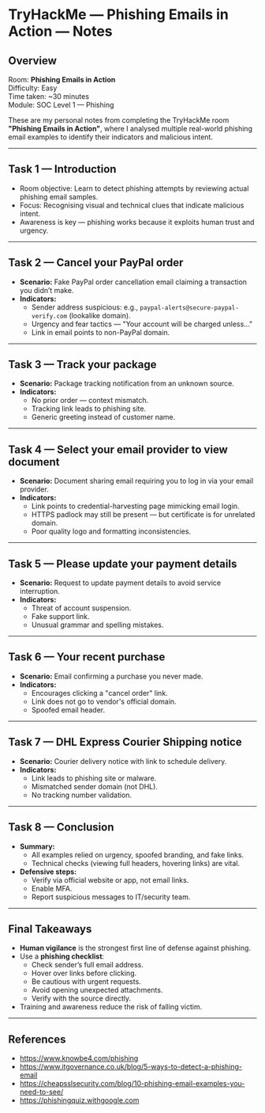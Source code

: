 # TryHackMe — Phishing Emails in Action — Notes

## Overview
Room: **Phishing Emails in Action**  
Difficulty: Easy  
Time taken: ~30 minutes  
Module: SOC Level 1 — Phishing  

These are my personal notes from completing the TryHackMe room **"Phishing Emails in Action"**, where I analysed multiple real-world phishing email examples to identify their indicators and malicious intent.

---

## Task 1 — Introduction
- Room objective: Learn to detect phishing attempts by reviewing actual phishing email samples.
- Focus: Recognising visual and technical clues that indicate malicious intent.
- Awareness is key — phishing works because it exploits human trust and urgency.

---

## Task 2 — Cancel your PayPal order
- **Scenario:** Fake PayPal order cancellation email claiming a transaction you didn’t make.
- **Indicators:**
  - Sender address suspicious: e.g., `paypal-alerts@secure-paypal-verify.com` (lookalike domain).
  - Urgency and fear tactics — "Your account will be charged unless..."
  - Link in email points to non-PayPal domain.

---

## Task 3 — Track your package
- **Scenario:** Package tracking notification from an unknown source.
- **Indicators:**
  - No prior order — context mismatch.
  - Tracking link leads to phishing site.
  - Generic greeting instead of customer name.

---

## Task 4 — Select your email provider to view document
- **Scenario:** Document sharing email requiring you to log in via your email provider.
- **Indicators:**
  - Link points to credential-harvesting page mimicking email login.
  - HTTPS padlock may still be present — but certificate is for unrelated domain.
  - Poor quality logo and formatting inconsistencies.

---

## Task 5 — Please update your payment details
- **Scenario:** Request to update payment details to avoid service interruption.
- **Indicators:**
  - Threat of account suspension.
  - Fake support link.
  - Unusual grammar and spelling mistakes.

---

## Task 6 — Your recent purchase
- **Scenario:** Email confirming a purchase you never made.
- **Indicators:**
  - Encourages clicking a "cancel order" link.
  - Link does not go to vendor's official domain.
  - Spoofed email header.

---

## Task 7 — DHL Express Courier Shipping notice
- **Scenario:** Courier delivery notice with link to schedule delivery.
- **Indicators:**
  - Link leads to phishing site or malware.
  - Mismatched sender domain (not DHL).
  - No tracking number validation.

---

## Task 8 — Conclusion
- **Summary:**
  - All examples relied on urgency, spoofed branding, and fake links.
  - Technical checks (viewing full headers, hovering links) are vital.
- **Defensive steps:**
  - Verify via official website or app, not email links.
  - Enable MFA.
  - Report suspicious messages to IT/security team.

---

## Final Takeaways
- **Human vigilance** is the strongest first line of defense against phishing.
- Use a **phishing checklist**:
  - Check sender’s full email address.
  - Hover over links before clicking.
  - Be cautious with urgent requests.
  - Avoid opening unexpected attachments.
  - Verify with the source directly.
- Training and awareness reduce the risk of falling victim.

---

## References
- https://www.knowbe4.com/phishing  
- https://www.itgovernance.co.uk/blog/5-ways-to-detect-a-phishing-email  
- https://cheapsslsecurity.com/blog/10-phishing-email-examples-you-need-to-see/  
- https://phishingquiz.withgoogle.com
